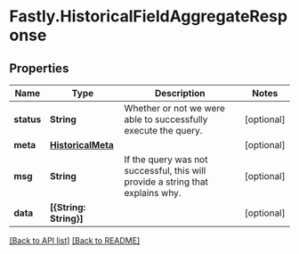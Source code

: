 # Fastly.HistoricalFieldAggregateResponse

## Properties

Name | Type | Description | Notes
------------ | ------------- | ------------- | -------------
**status** | **String** | Whether or not we were able to successfully execute the query. | [optional] 
**meta** | [**HistoricalMeta**](HistoricalMeta.md) |  | [optional] 
**msg** | **String** | If the query was not successful, this will provide a string that explains why. | [optional] 
**data** | **[{String: String}]** |  | [optional] 


[[Back to API list]](../../README.md#endpoints) [[Back to README]](../../README.md)
